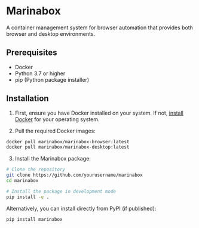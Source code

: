 # Marinabox

A container management system for browser automation that provides both browser and desktop environments.

## Prerequisites

- Docker
- Python 3.7 or higher
- pip (Python package installer)

## Installation

1. First, ensure you have Docker installed on your system. If not, [install Docker](https://docs.docker.com/get-docker/) for your operating system.

2. Pull the required Docker images:
```bash
docker pull marinabox/marinabox-browser:latest
docker pull marinabox/marinabox-desktop:latest
```

3. Install the Marinabox package:
```bash
# Clone the repository
git clone https://github.com/yourusername/marinabox
cd marinabox

# Install the package in development mode
pip install -e .
```

Alternatively, you can install directly from PyPI (if published):
```bash
pip install marinabox
```